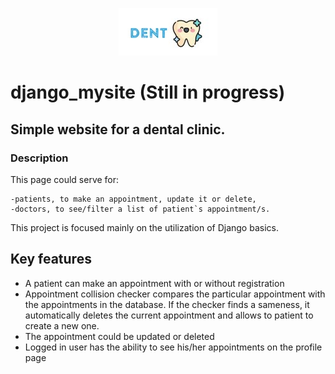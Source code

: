 <p align="center">
  <img src="static/images/logo.jpg" alt="a smiling teeth"/>
</p>



# django_mysite (Still in progress)
## Simple  website for a dental clinic.  

### Description
This page could serve for:

    -patients, to make an appointment, update it or delete,
    -doctors, to see/filter a list of patient`s appointment/s.

This project is focused mainly on the utilization of Django basics.



## Key features

- A patient can make an appointment with or without registration
- Appointment collision checker compares the particular appointment with the appointments in the database. If the checker finds a sameness, it automatically deletes the current appointment and allows to patient to create a new one.
- The appointment could be updated or deleted
- Logged in user has the ability to see his/her appointments on the profile page